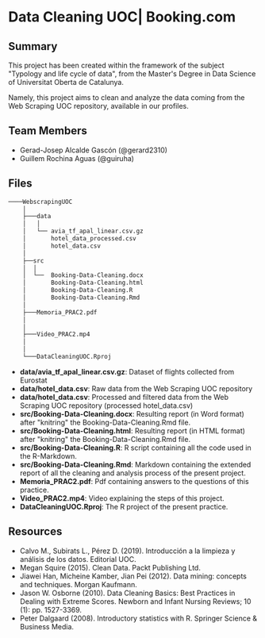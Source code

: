 # Data Cleaning UOC| Booking.com

## Summary

This project has been created within the framework of the subject "Typology and life cycle of data", from the Master's Degree in Data Science of Universitat Oberta de Catalunya.

Namely, this project aims to clean and analyze the data coming from the Web Scraping UOC repository, available in our profiles.

## Team Members

* Gerad-Josep Alcalde Gascón (@gerard2310)
* Guillem Rochina Aguas (@guiruha)

## Files
```bash
────WebscrapingUOC
    │
    ├───data
    │   │
    │   └── avia_tf_apal_linear.csv.gz
    │       hotel_data_processed.csv    
    │       hotel_data.csv
    │
    ├──src
    │  │       
    │  └──  Booking-Data-Cleaning.docx
    │       Booking-Data-Cleaning.html
    │       Booking-Data-Cleaning.R
    │       Booking-Data-Cleaning.Rmd
    │
    ├───Memoria_PRAC2.pdf
    │
    │
    ├───Video_PRAC2.mp4
    │
    │
    └───DataCleaningUOC.Rproj
```
- **data/avia_tf_apal_linear.csv.gz**: Dataset of flights collected from Eurostat
- **data/hotel_data.csv**: Raw data from the Web Scraping UOC repository
- **data/hotel_data.csv**: Processed and filtered data from the Web Scraping UOC repository (processed hotel_data.csv)
- **src/Booking-Data-Cleaning.docx**: Resulting report (in Word format) after "knitring" the Booking-Data-Cleaning.Rmd file.
- **src/Booking-Data-Cleaning.html**: Resulting report (in HTML format) after "knitring" the Booking-Data-Cleaning.Rmd file.
- **src/Booking-Data-Cleaning.R**: R script containing all the code used in the R-Markdown.
- **src/Booking-Data-Cleaning.Rmd**: Markdown containing the extended report of all the cleaning and analysis process of the present project. 
- **Memoria_PRAC2.pdf**: Pdf containing answers to the questions of this practice.
- **Video_PRAC2.mp4**: Video explaining the steps of this project.
- **DataCleaningUOC.Rproj**: The R project of the present practice.

## Resources

* Calvo M., Subirats L., Pérez D. (2019). Introducción a la limpieza y análisis de
los datos. Editorial UOC.
* Megan Squire (2015). Clean Data. Packt Publishing Ltd.
* Jiawei Han, Micheine Kamber, Jian Pei (2012). Data mining: concepts and
techniques. Morgan Kaufmann.
* Jason W. Osborne (2010). Data Cleaning Basics: Best Practices in Dealing with
Extreme Scores. Newborn and Infant Nursing Reviews; 10 (1): pp. 1527-3369.
* Peter Dalgaard (2008). Introductory statistics with R. Springer Science &
Business Media.